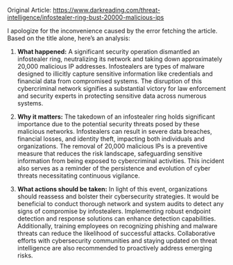 Original Article: https://www.darkreading.com/threat-intelligence/infostealer-ring-bust-20000-malicious-ips

I apologize for the inconvenience caused by the error fetching the article. Based on the title alone, here’s an analysis:

1) **What happened:** A significant security operation dismantled an infostealer ring, neutralizing its network and taking down approximately 20,000 malicious IP addresses. Infostealers are types of malware designed to illicitly capture sensitive information like credentials and financial data from compromised systems. The disruption of this cybercriminal network signifies a substantial victory for law enforcement and security experts in protecting sensitive data across numerous systems.

2) **Why it matters:** The takedown of an infostealer ring holds significant importance due to the potential security threats posed by these malicious networks. Infostealers can result in severe data breaches, financial losses, and identity theft, impacting both individuals and organizations. The removal of 20,000 malicious IPs is a preventive measure that reduces the risk landscape, safeguarding sensitive information from being exposed to cybercriminal activities. This incident also serves as a reminder of the persistence and evolution of cyber threats necessitating continuous vigilance.

3) **What actions should be taken:** In light of this event, organizations should reassess and bolster their cybersecurity strategies. It would be beneficial to conduct thorough network and system audits to detect any signs of compromise by infostealers. Implementing robust endpoint detection and response solutions can enhance detection capabilities. Additionally, training employees on recognizing phishing and malware threats can reduce the likelihood of successful attacks. Collaborative efforts with cybersecurity communities and staying updated on threat intelligence are also recommended to proactively address emerging risks.